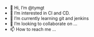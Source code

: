 - 👋 Hi, I’m @tymgt
- 👀 I’m interested in CI and CD.
- 🌱 I’m currently learning git and jenkins
- 💞️ I’m looking to collaborate on ...
- 📫 How to reach me ...

<!---
This is my first github repository. get started.
You can click the Preview link to take a look at your changes.
--->
